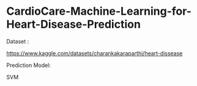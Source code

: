 # CardioCare-Machine-Learning-for-Heart-Disease-Prediction

Dataset : 

https://www.kaggle.com/datasets/charankakaraparthi/heart-dissease

Prediction Model: 

SVM
